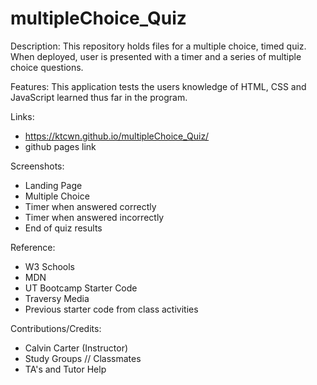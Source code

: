 # multipleChoice_Quiz

Description:
This repository holds files for a multiple choice, timed quiz. When deployed, user is presented with a timer and a series of multiple choice questions.

Features:
This application tests the users knowledge of HTML, CSS and JavaScript learned thus far in the program.

Links:

- https://ktcwn.github.io/multipleChoice_Quiz/
- github pages link

Screenshots:

- Landing Page
- Multiple Choice
- Timer when answered correctly
- Timer when answered incorrectly
- End of quiz results

Reference:

- W3 Schools
- MDN
- UT Bootcamp Starter Code
- Traversy Media
- Previous starter code from class activities

Contributions/Credits:

- Calvin Carter (Instructor)
- Study Groups // Classmates
- TA's and Tutor Help

